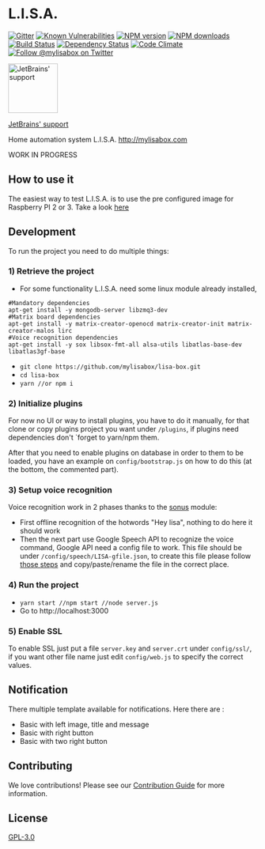 # L.I.S.A.

[![Gitter][gitter-image]][gitter-url]
[![Known Vulnerabilities][snyk-image]][snyk-url]
[![NPM version][npm-image]][npm-url]
[![NPM downloads][npm-download]][npm-url]
[![Build Status][ci-image]][ci-url]
[![Dependency Status][daviddm-image]][daviddm-url]
[![Code Climate][codeclimate-image]][codeclimate-url]
[![Follow @mylisabox on Twitter][twitter-image]][twitter-url]

<img alt="JetBrains' support" src="jetbrains.png" data-canonical-src="jetbrains.png" width="100" />

[JetBrains' support](https://www.jetbrains.com/?from=mylisabox)

Home automation system L.I.S.A. http://mylisabox.com

WORK IN PROGRESS

## How to use it
The easiest way to test L.I.S.A. is to use the pre configured image for Raspberry PI 2 or 3. Take a look [here](docs/pi)

## Development
To run the project you need to do multiple things:

### 1) Retrieve the project
- For some functionality L.I.S.A. need some linux module already installed,
```
#Mandatory dependencies
apt-get install -y mongodb-server libzmq3-dev 
#Matrix board dependencies
apt-get install -y matrix-creator-openocd matrix-creator-init matrix-creator-malos lirc
#Voice recognition dependencies
apt-get install -y sox libsox-fmt-all alsa-utils libatlas-base-dev libatlas3gf-base
```
- `git clone https://github.com/mylisabox/lisa-box.git`
- `cd lisa-box`
- `yarn //or npm i`

### 2) Initialize plugins
For now no UI or way to install plugins, you have to do it manually, for that clone or copy plugins project you want
under `/plugins`, if plugins need dependencies don't `forget to yarn/npm them.

After that you need to enable plugins on database in order to them to be loaded, you have an example on
`config/bootstrap.js` on how to do this (at the bottom, the commented part).

### 3) Setup voice recognition
Voice recognition work in 2 phases thanks to the [sonus](https://github.com/evancohen/sonus) module:
- First offline recognition of the hotwords "Hey lisa", nothing to do here it should work
- Then the next part use Google Speech API to recognize the voice command, Google API need a config file to work.
  This file should be under `/config/speech/LISA-gfile.json`, to create this file please follow
  [those steps](https://cloud.google.com/speech/docs/getting-started) and copy/paste/rename the file in the correct place.

### 4) Run the project
- `yarn start //npm start //node server.js`
- Go to http://localhost:3000

### 5) Enable SSL
To enable SSL just put a file `server.key` and `server.crt` under `config/ssl/`, if you want other file name just edit `config/web.js` to specify the correct values.

## Notification
There multiple template available for notifications. Here there are :

- Basic with left image, title and message
- Basic with right button
- Basic with two right button

## Contributing
We love contributions! Please see our [Contribution Guide](https://github.com/mylisabox/lisa-box/blob/master/.github/CONTRIBUTING.md)
for more information.

## License
[GPL-3.0](https://github.com/mylisabox/lisa-box/blob/master/LICENSE)


[snyk-image]: https://snyk.io/test/github/mylisabox/lisa-box/badge.svg
[snyk-url]: https://snyk.io/test/github/mylisabox/lisa-box/
[npm-image]: https://img.shields.io/npm/v/lisa-box.svg?style=flat-square
[npm-url]: https://npmjs.org/package/lisa-box
[ci-image]: https://img.shields.io/travis/mylisabox/lisa-box.svg?style=flat-square&label=Linux%20/%20OSX
[ci-url]: https://travis-ci.org/mylisabox/lisa-box
[npm-download]: https://img.shields.io/npm/dt/lisa-box.svg
[codeclimate-image]: https://img.shields.io/codeclimate/github/mylisabox/lisa-box.svg?style=flat-square
[codeclimate-url]: https://codeclimate.com/github/mylisabox/lisa-box
[gitter-image]: http://img.shields.io/badge/+%20GITTER-JOIN%20CHAT%20%E2%86%92-1DCE73.svg?style=flat-square
[gitter-url]: https://gitter.im/mylisabox/Lobby
[daviddm-image]: http://img.shields.io/david/mylisabox/lisa-box.svg?style=flat-square
[daviddm-url]: https://david-dm.org/mylisabox/lisa-box
[twitter-image]: https://img.shields.io/twitter/follow/mylisabox.svg?style=social
[twitter-url]: https://twitter.com/mylisabox
